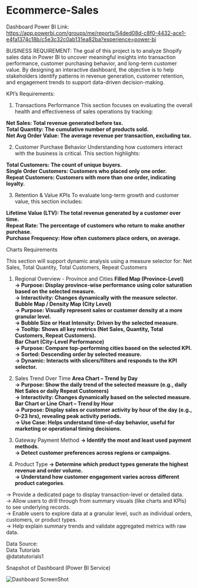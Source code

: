 # Ecommerce-Sales

Dashboard Power BI Link:  
https://app.powerbi.com/groups/me/reports/54ded08d-c8f0-4432-ace1-e4fa1374c18b/c5e3c32c0ab131ea82ba?experience=power-bi


BUSINESS REQUIREMENT:
The goal of this project is to analyze Shopify sales data in Power BI to uncover meaningful insights into transaction performance, customer purchasing behavior, and long-term customer value. By designing an interactive dashboard, the objective is to help stakeholders identify patterns in revenue generation, customer retention, and engagement trends to support data-driven decision-making.

KPI’s Requirements:
1. Transactions Performance
This section focuses on evaluating the overall health and effectiveness of sales operations by tracking:

**Net Sales: Total revenue generated before tax.  
Total Quantity: The cumulative number of products sold.  
Net Avg Order Value: The average revenue per transaction, excluding tax.**

2. Customer Purchase Behavior
Understanding how customers interact with the business is critical. This section highlights:

**Total Customers: The count of unique buyers.   
Single Order Customers: Customers who placed only one order.  
Repeat Customers: Customers with more than one order, indicating loyalty.**

3. Retention & Value KPIs
To evaluate long-term growth and customer value, this section includes:

**Lifetime Value (LTV): The total revenue generated by a customer over time.   
Repeat Rate: The percentage of customers who return to make another purchase.  
Purchase Frequency: How often customers place orders, on average.**

Charts Requirements

This section will support dynamic analysis using a measure selector for: Net Sales, Total Quantity, Total Customers, Repeat Customers

1. Regional Overview - Province and Cities
**Filled Map (Province-Level)  
-> Purpose: Display province-wise performance using color saturation based on the selected measure.  
-> Interactivity: Changes dynamically with the measure selector.  
Bubble Map / Density Map (City Level)  
-> Purpose: Visually represent sales or customer density at a more granular level.  
-> Bubble Size or Heat Intensity: Driven by the selected measure.  
-> Tooltip: Shows all key metrics (Net Sales, Quantity, Total Customers, Repeat Customers).  
Bar Chart (City-Level Performance)  
-> Purpose: Compare top-performing cities based on the selected KPI.  
-> Sorted: Descending order by selected measure.  
-> Dynamic: Interacts with slicers/filters and responds to the KPI selector.**

2. Sales Trend Over Time
**Area Chart – Trend by Day  
-> Purpose: Show the daily trend of the selected measure (e.g., daily Net Sales or daily Repeat Customers)  
-> Interactivity: Changes dynamically based on the selected measure.  
Bar Chart or Line Chart – Trend by Hour  
-> Purpose: Display sales or customer activity by hour of the day (e.g., 0–23 hrs), revealing peak activity periods.  
-> Use Case: Helps understand time-of-day behavior, useful for marketing or operational timing decisions.**

3. Gateway Payment Method
**-> Identify the most and least used payment methods.  
-> Detect customer preferences across regions or campaigns.**

4. Product Type
**-> Determine which product types generate the highest revenue and order volume.  
-> Understand how customer engagement varies across different product categories**.

-> Provide a dedicated page to display transaction-level or detailed data.  
-> Allow users to drill through from summary visuals (like charts and KPIs) to see underlying records.  
-> Enable users to explore data at a granular level, such as individual orders, customers, or product types.  
-> Help explain summary trends and validate aggregated metrics with raw data.


Data Source:  
Data Tutorials  
@datatutorials1

Snapshot of Dashboard (Power BI Service)

![Dashboard ScreenShot](https://github.com/user-attachments/assets/03ed10c0-26ea-402c-8b55-233fa4eca47e)
